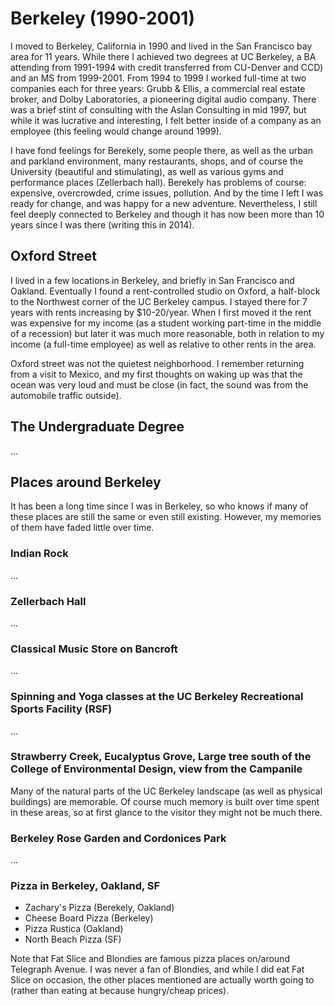 # Berkeley (1990-2001)

I moved to Berkeley, California in 1990 and lived in the San Francisco bay area for 11 years. While there I achieved two degrees at UC Berkeley, a BA attending from 1991-1994 with credit transferred from CU-Denver and CCD) and an MS from 1999-2001. From 1994 to 1999 I worked full-time at two companies each for three years: Grubb & Ellis, a commercial real estate broker, and Dolby Laboratories, a pioneering digital audio company. There was a brief stint of consulting with the Aslan Consulting in mid 1997, but while it was lucrative and interesting, I felt better inside of a company as an employee (this feeling would change around 1999).

I have fond feelings for Berekely, some people there, as well as the urban and parkland environment, many restaurants, shops, and of course the University (beautiful and stimulating), as well as various gyms and performance places (Zellerbach hall). Berekely has problems of course: expensive, overcrowded, crime issues, pollution. And by the time I left I was ready for change, and was happy for a new adventure. Nevertheless, I still feel deeply connected to Berkeley and though it has now been more than 10 years since I was there (writing this in 2014).

## Oxford Street

I lived in a few locations in Berkeley, and briefly in San Francisco and Oakland. Eventually I found a rent-controlled studio on Oxford, a half-block to the Northwest corner of the UC Berkeley campus. I stayed there for 7 years with rents increasing by $10-20/year. When I first moved it the rent was expensive for my income (as a student working part-time in the middle of a recession) but later it was much more reasonable, both in relation to my income (a full-time employee) as well as relative to other rents in the area.

Oxford street was not the quietest neighborhood. I remember returning from a visit to Mexico, and my first thoughts on waking up was that the ocean was very loud and must be close (in fact, the sound  was from the automobile traffic outside).

## The Undergraduate Degree

...

## Places around Berkeley

It has been a long time since I was in Berkeley, so who knows if many of these places are still the same or even still existing. However, my memories of them have faded little over time.

### Indian Rock

...

### Zellerbach Hall

...

### Classical Music Store on Bancroft

...

### Spinning and Yoga classes at the UC Berkeley Recreational Sports Facility (RSF)

...

### Strawberry Creek, Eucalyptus Grove, Large tree south of the College of Environmental Design, view from the Campanile

Many of the natural parts of the UC Berkeley landscape (as well as physical buildings) are memorable. Of course much memory is built over time spent in these areas, so at first glance to the visitor they might not be much there.

### Berkeley Rose Garden and Cordonices Park

...

### Pizza in Berkeley, Oakland, SF

- Zachary's Pizza (Berekely, Oakland)
- Cheese Board Pizza (Berkeley)
- Pizza Rustica (Oakland)
- North Beach Pizza (SF)

Note that Fat Slice and Blondies are famous pizza places on/around Telegraph Avenue. I was never a fan of Blondies, and while I did eat Fat Slice on occasion, the other places mentioned are actually worth going to (rather than eating at because hungry/cheap prices). 

